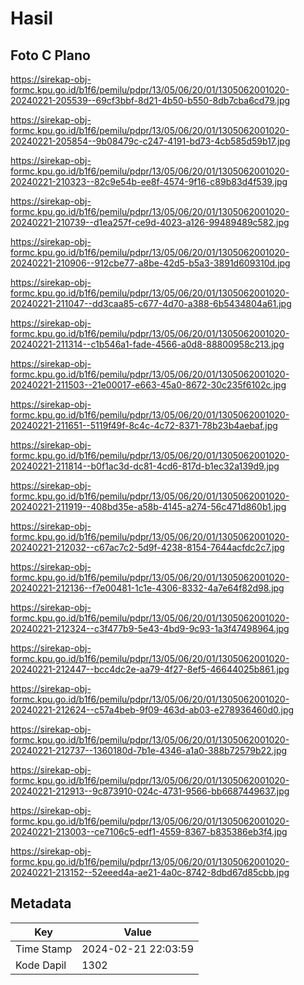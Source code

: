 # Hasil

## Foto C Plano

https://sirekap-obj-formc.kpu.go.id/b1f6/pemilu/pdpr/13/05/06/20/01/1305062001020-20240221-205539--69cf3bbf-8d21-4b50-b550-8db7cba6cd79.jpg

https://sirekap-obj-formc.kpu.go.id/b1f6/pemilu/pdpr/13/05/06/20/01/1305062001020-20240221-205854--9b08479c-c247-4191-bd73-4cb585d59b17.jpg

https://sirekap-obj-formc.kpu.go.id/b1f6/pemilu/pdpr/13/05/06/20/01/1305062001020-20240221-210323--82c9e54b-ee8f-4574-9f16-c89b83d4f539.jpg

https://sirekap-obj-formc.kpu.go.id/b1f6/pemilu/pdpr/13/05/06/20/01/1305062001020-20240221-210739--d1ea257f-ce9d-4023-a126-99489489c582.jpg

https://sirekap-obj-formc.kpu.go.id/b1f6/pemilu/pdpr/13/05/06/20/01/1305062001020-20240221-210906--912cbe77-a8be-42d5-b5a3-3891d609310d.jpg

https://sirekap-obj-formc.kpu.go.id/b1f6/pemilu/pdpr/13/05/06/20/01/1305062001020-20240221-211047--dd3caa85-c677-4d70-a388-6b5434804a61.jpg

https://sirekap-obj-formc.kpu.go.id/b1f6/pemilu/pdpr/13/05/06/20/01/1305062001020-20240221-211314--c1b546a1-fade-4566-a0d8-88800958c213.jpg

https://sirekap-obj-formc.kpu.go.id/b1f6/pemilu/pdpr/13/05/06/20/01/1305062001020-20240221-211503--21e00017-e663-45a0-8672-30c235f6102c.jpg

https://sirekap-obj-formc.kpu.go.id/b1f6/pemilu/pdpr/13/05/06/20/01/1305062001020-20240221-211651--5119f49f-8c4c-4c72-8371-78b23b4aebaf.jpg

https://sirekap-obj-formc.kpu.go.id/b1f6/pemilu/pdpr/13/05/06/20/01/1305062001020-20240221-211814--b0f1ac3d-dc81-4cd6-817d-b1ec32a139d9.jpg

https://sirekap-obj-formc.kpu.go.id/b1f6/pemilu/pdpr/13/05/06/20/01/1305062001020-20240221-211919--408bd35e-a58b-4145-a274-56c471d860b1.jpg

https://sirekap-obj-formc.kpu.go.id/b1f6/pemilu/pdpr/13/05/06/20/01/1305062001020-20240221-212032--c67ac7c2-5d9f-4238-8154-7644acfdc2c7.jpg

https://sirekap-obj-formc.kpu.go.id/b1f6/pemilu/pdpr/13/05/06/20/01/1305062001020-20240221-212136--f7e00481-1c1e-4306-8332-4a7e64f82d98.jpg

https://sirekap-obj-formc.kpu.go.id/b1f6/pemilu/pdpr/13/05/06/20/01/1305062001020-20240221-212324--c3f477b9-5e43-4bd9-9c93-1a3f47498964.jpg

https://sirekap-obj-formc.kpu.go.id/b1f6/pemilu/pdpr/13/05/06/20/01/1305062001020-20240221-212447--bcc4dc2e-aa79-4f27-8ef5-46644025b861.jpg

https://sirekap-obj-formc.kpu.go.id/b1f6/pemilu/pdpr/13/05/06/20/01/1305062001020-20240221-212624--c57a4beb-9f09-463d-ab03-e278936460d0.jpg

https://sirekap-obj-formc.kpu.go.id/b1f6/pemilu/pdpr/13/05/06/20/01/1305062001020-20240221-212737--1360180d-7b1e-4346-a1a0-388b72579b22.jpg

https://sirekap-obj-formc.kpu.go.id/b1f6/pemilu/pdpr/13/05/06/20/01/1305062001020-20240221-212913--9c873910-024c-4731-9566-bb6687449637.jpg

https://sirekap-obj-formc.kpu.go.id/b1f6/pemilu/pdpr/13/05/06/20/01/1305062001020-20240221-213003--ce7106c5-edf1-4559-8367-b835386eb3f4.jpg

https://sirekap-obj-formc.kpu.go.id/b1f6/pemilu/pdpr/13/05/06/20/01/1305062001020-20240221-213152--52eeed4a-ae21-4a0c-8742-8dbd67d85cbb.jpg


## Metadata

| Key        | Value               |
| ---------- | ------------------- |
| Time Stamp | 2024-02-21 22:03:59 |
| Kode Dapil | 1302                |



